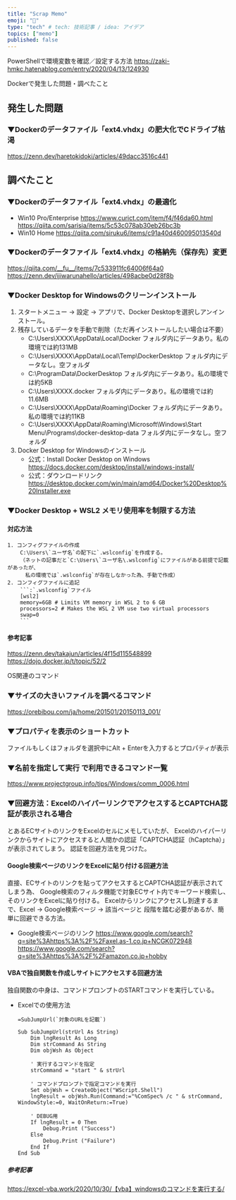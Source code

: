 ```yaml
---
title: "Scrap Memo"
emoji: "📝"
type: "tech" # tech: 技術記事 / idea: アイデア
topics: ["memo"]
published: false
---
```

PowerShellで環境変数を確認／設定する方法
	https://zaki-hmkc.hatenablog.com/entry/2020/04/13/124930

Dockerで発生した問題・調べたこと
## 発生した問題
### ▼Dockerのデータファイル「ext4.vhdx」の肥大化でCドライブ枯渇
https://zenn.dev/haretokidoki/articles/49dacc3516c441
## 調べたこと
### ▼Dockerのデータファイル「ext4.vhdx」の最適化
- Win10 Pro/Enterprise
    https://www.curict.com/item/f4/f46da60.html
    https://qiita.com/sarisia/items/5c53c078ab30eb26bc3b
- Win10 Home
    https://qiita.com/siruku6/items/c91a40d460095013540d
### ▼Dockerのデータファイル「ext4.vhdx」の格納先（保存先）変更
https://qiita.com/__fu__/items/7c533911fc64006f64a0
https://zenn.dev/ijiwarunahello/articles/498acbe0d28f8b
### ▼Docker Desktop for Windowsのクリーンインストール
1. スタートメニュー -> 設定 -> アプリで、Docker Desktopを選択しアンインストール。
2. 残存しているデータを手動で削除（ただ再インストールしたい場合は不要）
    - C:\Users\XXXX\AppData\Local\Docker
        フォルダ内にデータあり。私の環境では約131MB
	- C:\Users\XXXX\AppData\Local\Temp\DockerDesktop
        フォルダ内にデータなし。空フォルダ
	- C:\ProgramData\DockerDesktop
        フォルダ内にデータあり。私の環境では約5KB
	- C:\Users\XXXX\.docker
        フォルダ内にデータあり。私の環境では約11.6MB
	- C:\Users\XXXX\AppData\Roaming\Docker
        フォルダ内にデータあり。私の環境では約11KB
	- C:\Users\XXXX\AppData\Roaming\Microsoft\Windows\Start Menu\Programs\docker-desktop-data
        フォルダ内にデータなし。空フォルダ
3. Docker Desktop for Windowsのインストール
    - 公式：Install Docker Desktop on Windows
        https://docs.docker.com/desktop/install/windows-install/
    - 公式：ダウンロードリンク
	    https://desktop.docker.com/win/main/amd64/Docker%20Desktop%20Installer.exe
	
### ▼Docker Desktop + WSL2 メモリ使用率を制限する方法
#### 対応方法
    1. コンフィグファイルの作成
        C:\Users\`ユーザ名`の配下に`.wslconfig`を作成する。
        （ネットの記事だと`C:\Users\`ユーザ名\.wslconfig`にファイルがある前提で記載があったが、
        　私の環境では`.wslconfig`が存在しなかった為、手動で作成）
    2. コンフィグファイルに追記
        ```:`.wslconfig`ファイル
        [wsl2]
        memory=6GB # Limits VM memory in WSL 2 to 6 GB
        processors=2 # Makes the WSL 2 VM use two virtual processors
        swap=0
        ```
#### 参考記事
https://zenn.dev/takajun/articles/4f15d115548899
https://dojo.docker.jp/t/topic/52/2

OS関連のコマンド
### ▼サイズの大きいファイルを調べるコマンド
https://orebibou.com/ja/home/201501/20150113_001/
### ▼プロパティを表示のショートカット
ファイルもしくはフォルダを選択中にAlt + Enterを入力するとプロパティが表示
### ▼名前を指定して実行 で利用できるコマンド一覧
https://www.projectgroup.info/tips/Windows/comm_0006.html
### ▼回避方法：ExcelのハイパーリンクでアクセスするとCAPTCHA認証が表示される場合
とあるECサイトのリンクをExcelのセルにメモしていたが、
Excelのハイパーリンクからサイトにアクセスすると人間かの認証「CAPTCHA認証（hCaptcha）」が表示されてしまう。
認証を回避方法を見つけた。
#### Google検索ページのリンクをExcelに貼り付ける回避方法
直接、ECサイトのリンクを貼ってアクセスするとCAPTCHA認証が表示されてしまう為、
Google検索のフィルタ機能で対象ECサイト内でキーワード検索し、そのリンクをExcelに貼り付ける。
Excelからリンクにアクセスし到達するまで、Excel -> Google検索ページ -> 該当ページと
段階を踏む必要があるが、簡単に回避できる方法。
- Google検索ページのリンク
    https://www.google.com/search?q=site%3Ahttps%3A%2F%2Faxel.as-1.co.jp+NCGK072948
    https://www.google.com/search?q=site%3Ahttps%3A%2F%2Famazon.co.jp+hobby
#### VBAで独自関数を作成しサイトにアクセスする回避方法
独自関数の中身は、コマンドプロンプトのSTARTコマンドを実行している。
- Excelでの使用方法
    ```vbnet:Excelシート上での関数を使用する方法
    =SubJumpUrl(`対象のURLを記載`)
    ```
	```vbnet:独自関数の中身
	Sub SubJumpUrl(strUrl As String)
	    Dim lngResult As Long
	    Dim strCommand As String
	    Dim objWsh As Object
	    
	    ' 実行するコマンドを指定
	    strCommand = "start " & strUrl
	    
	    ' コマンドプロンプトで指定コマンドを実行
	    Set objWsh = CreateObject("WScript.Shell")
	    lngResult = objWsh.Run(Command:="%ComSpec% /c " & strCommand, WindowStyle:=0, WaitOnReturn:=True)
	    
	    ' DEBUG用
	    If lngResult = 0 Then
	        Debug.Print ("Success")
	    Else
	        Debug.Print ("Failure")
	    End If
	End Sub
	```
##### 参考記事
https://excel-vba.work/2020/10/30/【vba】windowsのコマンドを実行する/